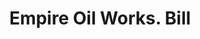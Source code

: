 ---
doi: 10.7916/D8669R9H
date_other: '1872'
date_other_textual: '1872'
form: printed ephemera
genre:
- Invoices
name:
- Empire Oil Works
object_in_context_url: https://biggert.cul.columbia.edu/items/view/ave_biggert_00889
subject_hierarchical_geographic:
- Buffalo, New York, United States
subject_name:
- Empire Oil Works
title: Empire Oil Works. Bill
sort_title: Empire Oil Works. Bill
call_number: ave_biggert_00889
coordinates:
- 42.90472222222222,-78.84944444444444
pid: ave_biggert_00889
identifiers: ave_biggert_00889
thumbnail: https://derivativo-1.library.columbia.edu/iiif/2/ldpd:345725/full/!256,256/0/native.jpg
permalink: "/items/ave_biggert_00889/"
layout: iiif-image-page
---